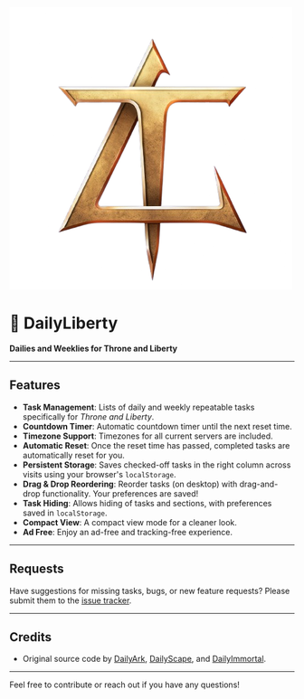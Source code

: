 [![DailyLiberty](./includes/img/dailyliberty.png)](https://dailyliberty.github.io)

# 🌟 DailyLiberty
**Dailies and Weeklies for Throne and Liberty**

---

## Features

- **Task Management**: Lists of daily and weekly repeatable tasks specifically for *Throne and Liberty*.
- **Countdown Timer**: Automatic countdown timer until the next reset time.
- **Timezone Support**: Timezones for all current servers are included.
- **Automatic Reset**: Once the reset time has passed, completed tasks are automatically reset for you.
- **Persistent Storage**: Saves checked-off tasks in the right column across visits using your browser's `localStorage`.
- **Drag & Drop Reordering**: Reorder tasks (on desktop) with drag-and-drop functionality. Your preferences are saved!
- **Task Hiding**: Allows hiding of tasks and sections, with preferences saved in `localStorage`.
- **Compact View**: A compact view mode for a cleaner look.
- **Ad Free**: Enjoy an ad-free and tracking-free experience.

---

## Requests

Have suggestions for missing tasks, bugs, or new feature requests? Please submit them to the [issue tracker](https://github.com/Kubuzer/DailyLiberty/issues).

---

## Credits

- Original source code by [DailyArk](https://dailyark.github.io), [DailyScape](https://dailyscape.github.io), and [DailyImmortal](https://github.com/dailyimmortal/dailyimmortal.github.io).

---

Feel free to contribute or reach out if you have any questions!
